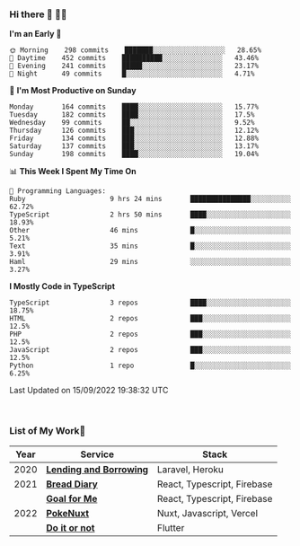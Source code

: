 ### Hi there 👋 🧑‍💻



<!--START_SECTION:waka-->
**I'm an Early 🐤** 

```text
🌞 Morning    298 commits    ███████░░░░░░░░░░░░░░░░░░   28.65% 
🌆 Daytime    452 commits    ██████████░░░░░░░░░░░░░░░   43.46% 
🌃 Evening    241 commits    █████░░░░░░░░░░░░░░░░░░░░   23.17% 
🌙 Night      49 commits     █░░░░░░░░░░░░░░░░░░░░░░░░   4.71%

```
📅 **I'm Most Productive on Sunday** 

```text
Monday       164 commits    ████░░░░░░░░░░░░░░░░░░░░░   15.77% 
Tuesday      182 commits    ████░░░░░░░░░░░░░░░░░░░░░   17.5% 
Wednesday    99 commits     ██░░░░░░░░░░░░░░░░░░░░░░░   9.52% 
Thursday     126 commits    ███░░░░░░░░░░░░░░░░░░░░░░   12.12% 
Friday       134 commits    ███░░░░░░░░░░░░░░░░░░░░░░   12.88% 
Saturday     137 commits    ███░░░░░░░░░░░░░░░░░░░░░░   13.17% 
Sunday       198 commits    ████░░░░░░░░░░░░░░░░░░░░░   19.04%

```


📊 **This Week I Spent My Time On** 

```text
💬 Programming Languages: 
Ruby                     9 hrs 24 mins       ███████████████░░░░░░░░░░   62.72% 
TypeScript               2 hrs 50 mins       ████░░░░░░░░░░░░░░░░░░░░░   18.93% 
Other                    46 mins             █░░░░░░░░░░░░░░░░░░░░░░░░   5.21% 
Text                     35 mins             █░░░░░░░░░░░░░░░░░░░░░░░░   3.91% 
Haml                     29 mins             ░░░░░░░░░░░░░░░░░░░░░░░░░   3.27%

```

**I Mostly Code in TypeScript** 

```text
TypeScript               3 repos             ████░░░░░░░░░░░░░░░░░░░░░   18.75% 
HTML                     2 repos             ███░░░░░░░░░░░░░░░░░░░░░░   12.5% 
PHP                      2 repos             ███░░░░░░░░░░░░░░░░░░░░░░   12.5% 
JavaScript               2 repos             ███░░░░░░░░░░░░░░░░░░░░░░   12.5% 
Python                   1 repo              █░░░░░░░░░░░░░░░░░░░░░░░░   6.25%

```



 Last Updated on 15/09/2022 19:38:32 UTC
<!--END_SECTION:waka-->


<br />

### List of My Work🚀

| Year | Service | Stack |
|--|--|--|
| 2020 | [**Lending and Borrowing**](https://lending-and-borrowing.herokuapp.com/) | Laravel, Heroku |
| 2021 | [**Bread Diary**](https://bread-diary-web.web.app/) | React, Typescript, Firebase |
|  | [**Goal for Me**](https://goal-for-me.web.app/) | React, Typescript, Firebase |
| 2022 | [**PokeNuxt**](https://pokenuxt.vercel.app/) | Nuxt, Javascript, Vercel |
|  | [**Do it or not**](https://apps.apple.com/jp/app/do-it-or-not/id1613818865) | Flutter |